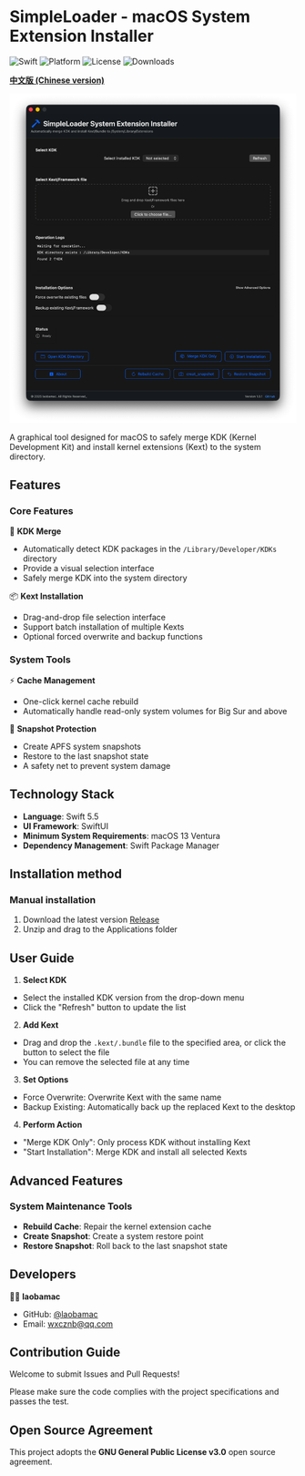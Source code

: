 # SimpleLoader - macOS System Extension Installer

![Swift](https://img.shields.io/badge/Swift-5.5-orange.svg)
![Platform](https://img.shields.io/badge/macOS-13+-blue.svg)
![License](https://img.shields.io/badge/License-GPLv3-green.svg)
![Downloads](https://img.shields.io/github/downloads/perez987/SimpleLoader/total?label=Downloads&color=00cd00)

<b> [中文版 (Chinese version)](README-ZH.md) </b>
<br>

![](SimpleLoader-EN.png)

A graphical tool designed for macOS to safely merge KDK (Kernel Development Kit) and install kernel extensions (Kext) to the system directory.

## Features

### Core Features
🔧 **KDK Merge**
- Automatically detect KDK packages in the `/Library/Developer/KDKs` directory
- Provide a visual selection interface
- Safely merge KDK into the system directory

📦 **Kext Installation**
- Drag-and-drop file selection interface
- Support batch installation of multiple Kexts
- Optional forced overwrite and backup functions

### System Tools
⚡ **Cache Management**
- One-click kernel cache rebuild
- Automatically handle read-only system volumes for Big Sur and above

📸 **Snapshot Protection**
- Create APFS system snapshots
- Restore to the last snapshot state
- A safety net to prevent system damage

## Technology Stack

- **Language**: Swift 5.5
- **UI Framework**: SwiftUI
- **Minimum System Requirements**: macOS 13 Ventura
- **Dependency Management**: Swift Package Manager

## Installation method

### Manual installation
1. Download the latest version [Release](https://github.com/perez987/SimpleLoader/releases)
2. Unzip and drag to the Applications folder

## User Guide

1. **Select KDK**
- Select the installed KDK version from the drop-down menu
- Click the "Refresh" button to update the list

2. **Add Kext**
- Drag and drop the `.kext/.bundle` file to the specified area, or click the button to select the file
- You can remove the selected file at any time

3. **Set Options**
- Force Overwrite: Overwrite Kext with the same name
- Backup Existing: Automatically back up the replaced Kext to the desktop

4. **Perform Action**
- "Merge KDK Only": Only process KDK without installing Kext
- "Start Installation": Merge KDK and install all selected Kexts

## Advanced Features

### System Maintenance Tools
- **Rebuild Cache**: Repair the kernel extension cache
- **Create Snapshot**: Create a system restore point
- **Restore Snapshot**: Roll back to the last snapshot state

## Developers

👨‍💻 **laobamac**
- GitHub: [@laobamac](https://github.com/laobamac)
- Email: wxcznb@qq.com

## Contribution Guide

Welcome to submit Issues and Pull Requests!

Please make sure the code complies with the project specifications and passes the test.

## Open Source Agreement

This project adopts the **GNU General Public License v3.0** open source agreement.
